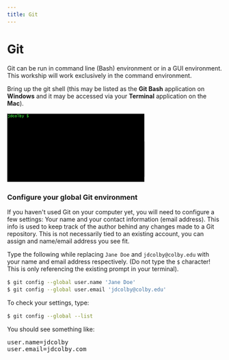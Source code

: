 ```yaml
---
title: Git
---
```


# Git

Git can be run in command line (Bash) environment or in a GUI environment. This workship will work exclusively in the command environment.

Bring up the git shell (this may be listed as the **Git Bash** application on **Windows** and it may be accessed via your **Terminal** application on the **Mac**). 

<img src="img/image-20210526102426954.png" alt="image-20210526102426954" style="zoom: 50%;" />

### Configure your global Git environment

If you haven't used Git on your computer yet, you will need to configure a few settings: Your name and your contact information (email address). This info is used to keep track of the author behind any changes made to a Git repository. This is not necessarily tied to an existing account, you can assign and name/email address you see fit.

Type the following while replacing `Jane Doe`  and `jdcolby@colby.edu` with  your name and email address respectively.  (Do not type the `$` character! This is only referencing the existing prompt in your terminal).

```bash
$ git config --global user.name 'Jane Doe'
$ git config --global user.email 'jdcolby@colby.edu'
```

To check your settings, type:

```bash
$ git config --global --list
```
You should see something like:
<pre>
user.name=jdcolby
user.email=jdcolby.com
</pre>
